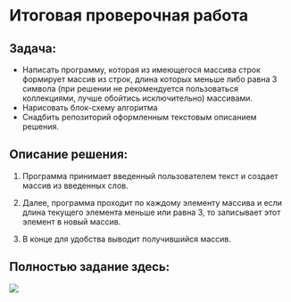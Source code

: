 # Итоговая проверочная работа

## Задача:

* Написать программу, которая из имеющегося массива строк формирует массив из строк, длина которых меньше либо равна 3 символа (при решении не рекомендуется пользоваться коллекциями, лучше обойтись исключительно) массивами.
* Нарисовать блок-схему алгоритма
* Снадбить репозиторий оформленным текстовым описанием решения. 

## Описание решения:

1. Программа принимает введенный пользователем текст и создает массив из введенных слов. 


2. Далее, программа проходит по каждому элементу массива и если длина текущего элемента меньше или равна 3, то записывает этот элемент в новый массив. 
3. В конце для удобства выводит получившийся массив.  

## Полностью задание здесь:
![](https://gbcdn.mrgcdn.ru/uploads/asset/4312773/attachment/ed8c1f2c15da325114976e1c313ef5f8.png)

